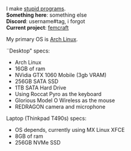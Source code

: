I make [stupid programs](https://github.com/greysoh/random-projects).  
**Something here**: something else  
**Discord**: username#tag, i forgot  
**Current project**: [femcraft](https://github.com/greysoh/femcraft)

My primary OS is [Arch Linux](https://archlinux.org).  
  
¨Desktop" specs:
* Arch Linux
* 16GB of ram
* NVidia GTX 1060 Mobile (3gb VRAM)
* 256GB SATA SSD
* 1TB SATA Hard Drive
* Using Roccat Pyro as the keyboard
* Glorious Model O Wireless as the mouse
* REDRAGON camera and microphone  
  
Laptop (Thinkpad T490s) specs:
* OS depends, currently using MX Linux XFCE
* 8GB of ram 
* 256GB NVMe SSD